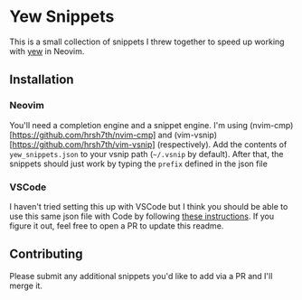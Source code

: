 # Yew Snippets

This is a small collection of snippets I threw together to speed up working with [yew](https://yew.rs/) in Neovim.

## Installation
### Neovim
You'll need a completion engine and a snippet engine. I'm using (nvim-cmp)[https://github.com/hrsh7th/nvim-cmp] and (vim-vsnip)[https://github.com/hrsh7th/vim-vsnip] (respectively). Add the contents of `yew_snippets.json` to your vsnip path (`~/.vsnip` by default). After that, the snippets should just work by typing the `prefix` defined in the json file

### VSCode
I haven't tried setting this up with VSCode but I think you should be able to use this same json file with Code by following [these instructions](https://code.visualstudio.com/docs/editor/userdefinedsnippets#_create-your-own-snippets). If you figure it out, feel free to open a PR to update this readme.

## Contributing
Please submit any additional snippets you'd like to add via a PR and I'll merge it.
